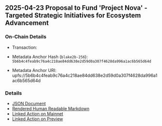## 2025-04-23 Proposal to Fund 'Project Nova' - Targeted Strategic Initiatives for Ecosystem Advancement

### On-Chain Details

- Transaction:

- Metadata Anchor Hash (`blake2b-256`): `5b6b4c4feab9c76a4c218ae84dd638e2d59d0a307f4628da996a1ac6b565d64d`
- Metadata Anchor URI: upfs://5b6b4c4feab9c76a4c218ae84dd638e2d59d0a307f4628da996a1ac6b565d64d

### Details

- [JSON Document](./metadata.jsonld)
- [Rendered Human Readable Markdown](./metadata.jsonld.md)
- [Linked Action on Mainnet]()
- [Linked Action on Preview]()


